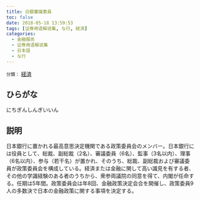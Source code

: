 ```yaml
---
title: 日銀審議委員
toc: false
date: 2018-05-18 13:59:53
tags: [证券用语解说集, な行, 経済]
categories:
  - 金融服务
  - 证券用语解说集
  - 日本語
  - な行
---
```


`分類：` [経済](/tags/経済/)

## ひらがな

にちぎんしんぎいいん

## 説明

日本銀行に置かれる最高意思決定機関である政策委員会のメンバー。日本銀行には役員として、総裁、副総裁（2名）、審議委員（6名）、監事（3名以内）、理事（6名以内）、参与（若干名）が置かれ、そのうち、総裁、副総裁および審議委員が政策委員会を構成している。経済または金融に関して高い識見を有する者、その他の学識経験のある者のうちから、衆参両議院の同意を得て、内閣が任命する。任期は5年間。政策委員会は年8回、金融政策決定会合を開催し、政策委員9人の多数決で日本の金融政策に関する事項を決定する。
